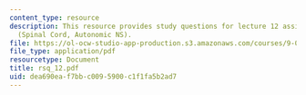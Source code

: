 ```yaml
---
content_type: resource
description: This resource provides study questions for lecture 12 assigned readings
  (Spinal Cord, Autonomic NS).
file: https://ol-ocw-studio-app-production.s3.amazonaws.com/courses/9-01-neuroscience-and-behavior-fall-2003/dea690eaf7bbc0095900c1f1fa5b2ad7_rsq_12.pdf
file_type: application/pdf
resourcetype: Document
title: rsq_12.pdf
uid: dea690ea-f7bb-c009-5900-c1f1fa5b2ad7
---
```

